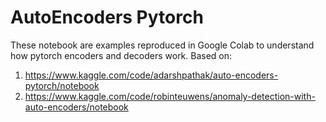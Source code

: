 # AutoEncoders Pytorch

These notebook are examples reproduced in Google Colab to understand how pytorch encoders and decoders work. 
Based on:
  1. https://www.kaggle.com/code/adarshpathak/auto-encoders-pytorch/notebook
  2. https://www.kaggle.com/code/robinteuwens/anomaly-detection-with-auto-encoders/notebook
